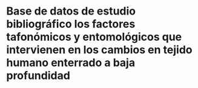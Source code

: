 # Base de datos de estudio bibliográfico los factores tafonómicos y  entomológicos que intervienen en los cambios  en tejido humano enterrado a baja profundidad
